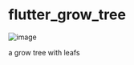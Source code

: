 # flutter_grow_tree
![image](https://github.com/lswc225/flutter_grow_tree/tree/main/gif/growtree.gif)

a grow tree with leafs
